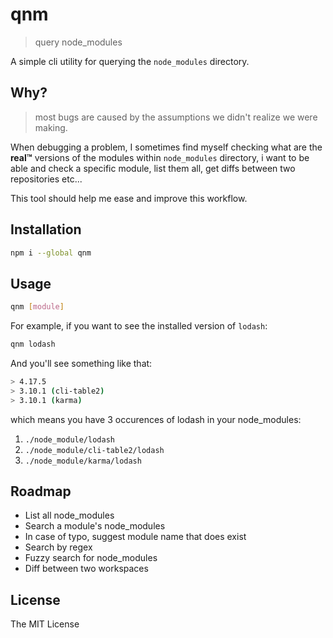 # qnm
> query node_modules

A simple cli utility for querying the `node_modules` directory.

## Why?
> most bugs are caused by the assumptions we didn't realize we were making.

When debugging a problem, I sometimes find myself checking what are the **real™** versions of the modules within `node_modules` directory, i want to be able and check a specific module, list them all, get diffs between two repositories etc...

This tool should help me ease and improve this workflow.

## Installation
```bash
npm i --global qnm
```

## Usage
```bash
qnm [module]
```

For example, if you want to see the installed version of `lodash`:
```bash
qnm lodash
```

And you'll see something like that:
```bash
> 4.17.5
> 3.10.1 (cli-table2)
> 3.10.1 (karma)
```

which means you have 3 occurences of lodash in your node_modules:
1. `./node_module/lodash`
2. `./node_module/cli-table2/lodash`
3. `./node_module/karma/lodash`

## Roadmap

* List all node_modules
* Search a module's node_modules
* In case of typo, suggest module name that does exist
* Search by regex
* Fuzzy search for node_modules
* Diff between two workspaces

## License
The MIT License